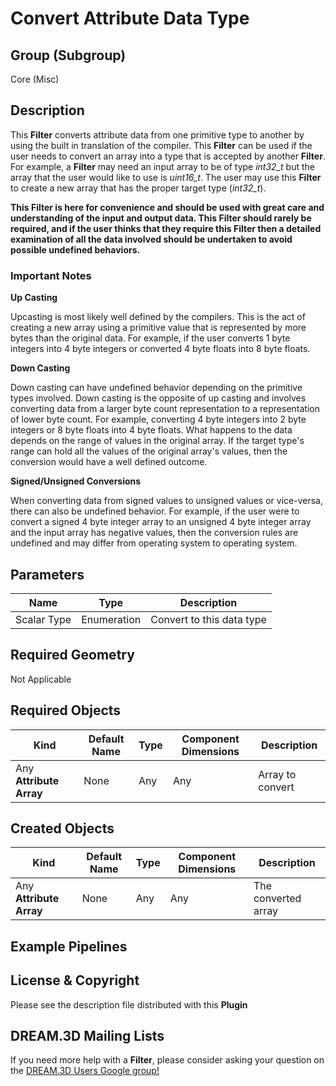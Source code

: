 # Convert Attribute Data Type 


## Group (Subgroup) ##

Core (Misc)


## Description ##

This **Filter** converts attribute data from one primitive type to another by using the built in translation of the compiler. This **Filter** can be used if the user needs to convert an array into a type that is accepted by another **Filter**. For example, a **Filter** may need an input array to be of type _int32_t_ but the array that the user would like to use is _uint16_t_. The user may use this **Filter** to create a new array that has the proper target type (_int32_t_).

**This Filter is here for convenience and should be used with great care and understanding of the input and output data. This Filter should rarely be required, and if the user thinks that they require this Filter then a detailed examination of all the data involved should be undertaken to avoid possible undefined behaviors.**

### Important Notes ###

**Up Casting**

Upcasting is most likely well defined by the compilers. This is the act of creating a new array using a primitive value that is represented by more bytes than the original data. For example, if the user converts 1 byte integers into 4 byte integers or converted 4 byte floats into 8 byte floats.

**Down Casting**

Down casting can have undefined behavior depending on the primitive types involved. Down casting is the opposite of up casting and involves converting data from a larger byte count representation to a representation of lower byte count. For example, converting 4 byte integers into 2 byte integers or 8 byte floats into 4 byte floats. What happens to the data depends on the range of values in the original array. If the target type's range can hold all the values of the original array's values, then the conversion would have a well defined outcome.

**Signed/Unsigned Conversions**

When converting data from signed values to unsigned values or vice-versa, there can also be undefined behavior. For example, if the user were to convert a signed 4 byte integer array to an unsigned 4 byte integer array and the input array has negative values, then the conversion rules are undefined and may differ from operating system to operating system.

## Parameters ##

| Name             | Type | Description |
|------------------|------|--------------|
| Scalar Type      | Enumeration | Convert to this data type |

## Required Geometry ##

Not Applicable

## Required Objects ##

| Kind | Default Name | Type | Component Dimensions | Description |
|------|--------------|------|----------------------|-------------|
| Any **Attribute Array**  | None | Any | Any | Array to convert |

## Created Objects ##

| Kind | Default Name | Type | Component Dimensions | Description |
|------|--------------|------|----------------------|-------------|
| Any **Attribute Array** | None | Any | Any | The converted array |

## Example Pipelines ##



## License & Copyright ##

Please see the description file distributed with this **Plugin**

## DREAM.3D Mailing Lists ##

If you need more help with a **Filter**, please consider asking your question on the [DREAM.3D Users Google group!](https://groups.google.com/forum/?hl=en#!forum/dream3d-users)


